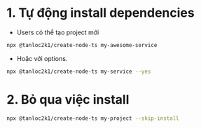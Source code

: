 # 1. Tự động install dependencies

- Users có thể tạo project mới

```sh
npx @tanloc2k1/create-node-ts my-awesome-service
```

- Hoặc với options.

```sh
npx @tanloc2k1/create-node-ts my-service --yes
```

# 2. Bỏ qua việc install

```sh
npx @tanloc2k1/create-node-ts my-project --skip-install
```